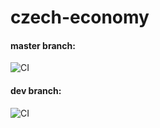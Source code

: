 # czech-economy

#### master branch:
![CI](https://github.com/Ejstn/czech-economy/workflows/CI/badge.svg?branch=master)

#### dev branch:
![CI](https://github.com/Ejstn/czech-economy/workflows/CI/badge.svg?branch=dev)


